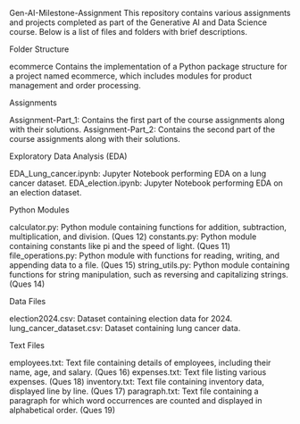 Gen-AI-Milestone-Assignment
This repository contains various assignments and projects completed as part of the Generative AI and Data Science course. Below is a list of files and folders with brief descriptions.

Folder Structure

ecommerce
Contains the implementation of a Python package structure for a project named ecommerce, which includes modules for product management and order processing.


Assignments

Assignment-Part_1: Contains the first part of the course assignments along with their solutions.
Assignment-Part_2: Contains the second part of the course assignments along with their solutions.


Exploratory Data Analysis (EDA)

EDA_Lung_cancer.ipynb: Jupyter Notebook performing EDA on a lung cancer dataset.
EDA_election.ipynb: Jupyter Notebook performing EDA on an election dataset.


Python Modules

calculator.py: Python module containing functions for addition, subtraction, multiplication, and division. (Ques 12)
constants.py: Python module containing constants like pi and the speed of light. (Ques 11)
file_operations.py: Python module with functions for reading, writing, and appending data to a file. (Ques 15)
string_utils.py: Python module containing functions for string manipulation, such as reversing and capitalizing strings. (Ques 14)


Data Files

election2024.csv: Dataset containing election data for 2024.
lung_cancer_dataset.csv: Dataset containing lung cancer data.


Text Files

employees.txt: Text file containing details of employees, including their name, age, and salary. (Ques 16)
expenses.txt: Text file listing various expenses. (Ques 18)
inventory.txt: Text file containing inventory data, displayed line by line. (Ques 17)
paragraph.txt: Text file containing a paragraph for which word occurrences are counted and displayed in alphabetical order. (Ques 19)
